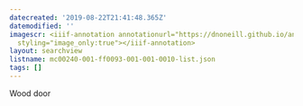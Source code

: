 ```yaml
---
datecreated: '2019-08-22T21:41:48.365Z'
datemodified: ''
imagescr: <iiif-annotation annotationurl="https://dnoneill.github.io/annotate/annotations/a8bb2834-c525-11e9-ae57-02bebf6f4cee.json"
  styling="image_only:true"></iiif-annotation>
layout: searchview
listname: mc00240-001-ff0093-001-001-0010-list.json
tags: []
---
```

Wood door